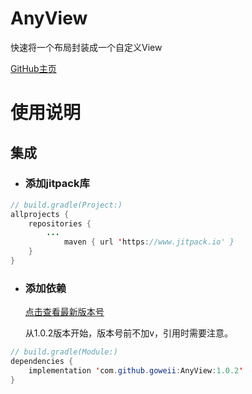 # AnyView
快速将一个布局封装成一个自定义View

[GitHub主页](https://github.com/goweii/AnyView)

# 使用说明

## 集成

- ### 添加jitpack库

```java
// build.gradle(Project:)
allprojects {
    repositories {
        ...
            maven { url 'https://www.jitpack.io' }
    }
}
```

- ### 添加依赖

  [点击查看最新版本号](https://github.com/goweii/AnyView/releases)
  
  从1.0.2版本开始，版本号前不加v，引用时需要注意。

```java
// build.gradle(Module:)
dependencies {
    implementation 'com.github.goweii:AnyView:1.0.2'
}
```
